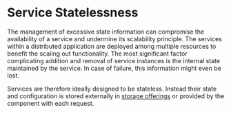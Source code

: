 # Service Statelessness

The management of excessive state information can compromise the availability of a service and undermine its scalability principle. The services within a distributed application are deployed among multiple resources to benefit the scaling out functionality. The most significant factor complicating addition and removal of service instances is the internal state maintained by the service. In case of failure, this information might even be lost.

Services are therefore ideally designed to be stateless. Instead their state and configuration is stored externally in [storage offerings](storage-offerings.md) or provided by the component with each request.